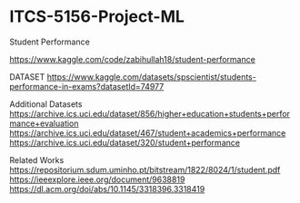 # ITCS-5156-Project-ML

Student Performance

https://www.kaggle.com/code/zabihullah18/student-performance

DATASET
https://www.kaggle.com/datasets/spscientist/students-performance-in-exams?datasetId=74977

Additional Datasets
https://archive.ics.uci.edu/dataset/856/higher+education+students+performance+evaluation
https://archive.ics.uci.edu/dataset/467/student+academics+performance
https://archive.ics.uci.edu/dataset/320/student+performance

Related Works
https://repositorium.sdum.uminho.pt/bitstream/1822/8024/1/student.pdf
https://ieeexplore.ieee.org/document/9638819
https://dl.acm.org/doi/abs/10.1145/3318396.3318419
